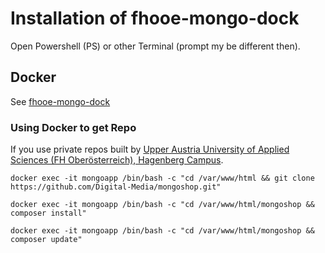 # Installation of fhooe-mongo-dock

Open Powershell (PS) or other Terminal (prompt my be different then).

## Docker

See [fhooe-mongo-dock](https://github.com/Digital-Media/fhooe-mongo-dock)

### Using Docker to get Repo

If you use private repos built by [Upper Austria University of Applied Sciences (FH Oberösterreich), Hagenberg Campus](https://www.fh-ooe.at/en/hagenberg-campus/).

```shell
docker exec -it mongoapp /bin/bash -c "cd /var/www/html && git clone https://github.com/Digital-Media/mongoshop.git"
```
```shell
docker exec -it mongoapp /bin/bash -c "cd /var/www/html/mongoshop && composer install"
```
```shell
docker exec -it mongoapp /bin/bash -c "cd /var/www/html/mongoshop && composer update"
```